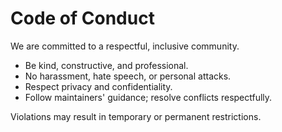 # Code of Conduct

We are committed to a respectful, inclusive community.

- Be kind, constructive, and professional.
- No harassment, hate speech, or personal attacks.
- Respect privacy and confidentiality.
- Follow maintainers' guidance; resolve conflicts respectfully.

Violations may result in temporary or permanent restrictions.

